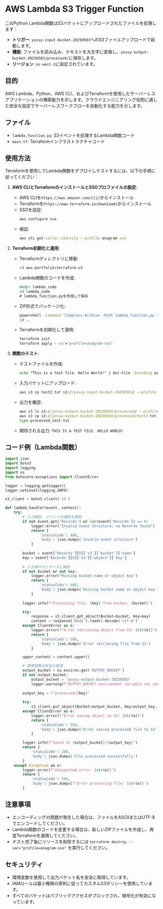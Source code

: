 # AWS Lambda S3 Trigger Function

このPython Lambda関数はS3バケットにアップロードされたファイルを処理します：
- **トリガー**: `yossy-input-bucket-20250503`へのS3ファイルアップロードで起動します。
- **機能**: ファイルを読み込み、テキストを大文字に変換し、`yossy-output-bucket-20250503/processed/`に保存します。
- **リージョン**: `us-west-2`に設定されています。

## 目的
AWS Lambda、Python、AWS CLI、およびTerraformを使用したサーバーレスアプリケーションの構築能力を示します。クラウドエンジニアリング役割に適した安全な設定でサーバーレスワークフローを自動化する能力を示します。

## ファイル
- `lambda_function.py`: S3イベントを処理するLambda関数コード
- `main.tf`: Terraformインフラストラクチャコード

## 使用方法
Terraformを使用してLambda関数をデプロイしテストするには、以下の手順に従ってください：

1. **AWS CLIとTerraformのインストールとSSOプロファイルの設定**:
   - AWS CLIを`https://aws.amazon.com/cli/`からインストール
   - Terraformを`https://www.terraform.io/downloads`からインストール
   - SSOを設定:
     ```cmd
     aws configure sso
     ```
   - 検証:
     ```cmd
     aws sts get-caller-identity --profile anagram-sso
     ```

2. **Terraform初期化と適用**:
   - Terraformディレクトリに移動:
     ```cmd
     cd aws-portfolio\terraform-s3
     ```
   - Lambda関数のコードを作成:
     ```cmd
     mkdir lambda_code
     cd lambda_code
     # lambda_function.pyを作成して保存
     ```
   - ZIP形式でパッケージ化:
     ```cmd
     powershell -Command "Compress-Archive -Path lambda_function.py -DestinationPath ..\function.zip -Force"
     cd ..
     ```
   - Terraformを初期化して適用:
     ```cmd
     terraform init
     terraform apply --var="profile=anagram-sso"
     ```

3. **関数のテスト**:
   - テストファイルを作成:
     ```cmd
     echo "This is a test file. Hello World!" | Out-File -Encoding ascii test2.txt
     ```
   - 入力バケットにアップロード:
     ```cmd
     aws s3 cp test2.txt s3://yossy-input-bucket-20250503/ --profile anagram-sso
     ```
   - 出力を確認:
     ```cmd
     aws s3 ls s3://yossy-output-bucket-20250503/processed/ --profile anagram-sso
     aws s3 cp s3://yossy-output-bucket-20250503/processed/test2.txt processed_test.txt --profile anagram-sso
     type processed_test.txt
     ```
   - 期待される出力: `THIS IS A TEST FILE. HELLO WORLD!`

## コード例（Lambda関数）
```python
import json
import boto3
import logging
import os
from botocore.exceptions import ClientError

logger = logging.getLogger()
logger.setLevel(logging.INFO)

s3_client = boto3.client('s3')

def lambda_handler(event, context):
    try:
        # 入力検証: イベントの構造を確認
        if not event.get('Records') or len(event['Records']) == 0:
            logger.error("Invalid event structure: no Records found")
            return {
                'statusCode': 400,
                'body': json.dumps('Invalid event structure')
            }
            
        bucket = event['Records'][0]['s3']['bucket']['name']
        key = event['Records'][0]['s3']['object']['key']
        
        # 入力値のサニタイズと検証
        if not bucket or not key:
            logger.error("Missing bucket name or object key")
            return {
                'statusCode': 400,
                'body': json.dumps('Missing bucket name or object key')
            }
            
        logger.info(f"Processing file: {key} from bucket: {bucket}")

        try:
            response = s3_client.get_object(Bucket=bucket, Key=key)
            content = response['Body'].read().decode('utf-8')
        except ClientError as e:
            logger.error(f"Error retrieving object from S3: {str(e)}")
            return {
                'statusCode': 500,
                'body': json.dumps('Error retrieving file from S3')
            }

        upper_content = content.upper()

        # 環境変数の安全な取得
        output_bucket = os.environ.get('OUTPUT_BUCKET')
        if not output_bucket:
            output_bucket = 'yossy-output-bucket-20250503'
            logger.warning(f"OUTPUT_BUCKET environment variable not set, using default: {output_bucket}")
            
        output_key = f"processed/{key}"
        
        try:
            s3_client.put_object(Bucket=output_bucket, Key=output_key, Body=upper_content)
        except ClientError as e:
            logger.error(f"Error saving object to S3: {str(e)}")
            return {
                'statusCode': 500,
                'body': json.dumps('Error saving processed file to S3')
            }

        logger.info(f"Saved to {output_bucket}/{output_key}")
        return {
            'statusCode': 200,
            'body': json.dumps('File processed successfully')
        }
    except Exception as e:
        logger.error(f"Unexpected error: {str(e)}")
        return {
            'statusCode': 500,
            'body': json.dumps(f'Error processing file: {str(e)}')
        }
```

## 注意事項
- エンコーディングの問題が発生した場合は、ファイルをASCIIまたはUTF-8でエンコードしてください。
- Lambda関数のコードを変更する場合は、新しいZIPファイルを作成し、再度Terraformを適用してください。
- テスト完了後にリソースを削除するには `terraform destroy --var="profile=anagram-sso"` を実行してください。

## セキュリティ
- 環境変数を使用して出力バケット名を安全に取得しています。
- IAMロールは最小権限の原則に従ってカスタムS3ポリシーを使用しています。
- すべてのバケットはパブリックアクセスがブロックされ、暗号化が有効になっています。